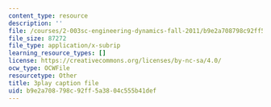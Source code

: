 ```yaml
---
content_type: resource
description: ''
file: /courses/2-003sc-engineering-dynamics-fall-2011/b9e2a708798c92ff5a3804c555b41def_p9DHjoLS3GA.srt
file_size: 87272
file_type: application/x-subrip
learning_resource_types: []
license: https://creativecommons.org/licenses/by-nc-sa/4.0/
ocw_type: OCWFile
resourcetype: Other
title: 3play caption file
uid: b9e2a708-798c-92ff-5a38-04c555b41def
---
```

